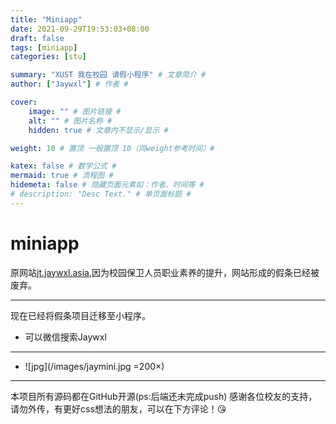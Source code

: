 ```yaml
---
title: "Miniapp"
date: 2021-09-29T19:53:03+08:00
draft: false
tags: [miniapp]
categories: [stu]

summary: "XUST 我在校园 请假小程序" # 文章简介 #
author: ["Jaywxl"] # 作者 #

cover:
    image: "" # 图片链接 #
    alt: "" # 图片名称 #
    hidden: true # 文章内不显示/显示 #

weight: 10 # 置顶 一般置顶 10（同weight参考时间）#

katex: false # 数学公式 #
mermaid: true # 流程图 #
hidemeta: false # 隐藏页面元素如：作者、时间等 #
# description: "Desc Text." # 单页面标题 #
---
```



# miniapp

原网站[jt.jaywxl.asia](jt.jaywxl.asia),因为校园保卫人员职业素养的提升，网站形成的假条已经被废弃。

 ---
现在已经将假条项目迁移至小程序。

* 可以微信搜索Jaywxl
---
* ![jpg](/images/jaymini.jpg =200×)
  

---
本项目所有源码都在GitHub开源(ps:后端还未完成push)
感谢各位校友的支持，请勿外传，有更好css想法的朋友，可以在下方评论！😘

